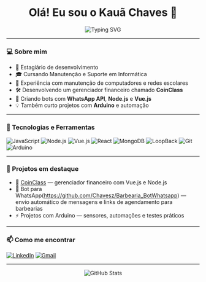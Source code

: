 <h1 align="center">Olá! Eu sou o Kauã Chaves 👋</h1>

<p align="center">
  <img src="https://readme-typing-svg.herokuapp.com?font=Fira+Code&duration=2000&pause=1000&color=00C9A7&center=true&vCenter=true&lines=Desenvolvedor+Fullstack;Apaixonado+por+tecnologia;Node.js+%7C+Vue.js+%7C+React+%7C+MongoDB" alt="Typing SVG" />
</p>

---

### 💻 Sobre mim

- 🔧 Estagiário de desenvolvimento
- 🎓 Cursando Manutenção e Suporte em Informática
- 🔁 Experiência com manutenção de computadores e redes escolares
- 🛠️ Desenvolvendo um gerenciador financeiro chamado **CoinClass**
- 🤖 Criando bots com **WhatsApp API**, **Node.js** e **Vue.js**
- 💡 Também curto projetos com **Arduino** e automação

---

### 🚀 Tecnologias e Ferramentas

![JavaScript](https://img.shields.io/badge/-JavaScript-F7DF1E?style=for-the-badge&logo=javascript&logoColor=000)
![Node.js](https://img.shields.io/badge/-Node.js-339933?style=for-the-badge&logo=node.js&logoColor=fff)
![Vue.js](https://img.shields.io/badge/-Vue.js-4FC08D?style=for-the-badge&logo=vue.js&logoColor=fff)
![React](https://img.shields.io/badge/-React-61DAFB?style=for-the-badge&logo=react&logoColor=000)
![MongoDB](https://img.shields.io/badge/-MongoDB-47A248?style=for-the-badge&logo=mongodb&logoColor=fff)
![LoopBack](https://img.shields.io/badge/-LoopBack-3DDC84?style=for-the-badge&logo=node.js&logoColor=fff)
![Git](https://img.shields.io/badge/-Git-F05032?style=for-the-badge&logo=git&logoColor=fff)
![Arduino](https://img.shields.io/badge/-Arduino-00979D?style=for-the-badge&logo=arduino&logoColor=fff)

---

### 📌 Projetos em destaque

- 🔗 [CoinClass](https://github.com/Chavesz/coinclass) — gerenciador financeiro com Vue.js e Node.js
- 🤖 Bot para WhatsApp(https://github.com/Chavesz/Barbearia_BotWhatsapp) — envio automático de mensagens e links de agendamento para barbearias
- ⚡ Projetos com Arduino — sensores, automações e testes práticos

---

### 📫 Como me encontrar

[![LinkedIn](https://img.shields.io/badge/-LinkedIn-0077B5?style=flat-square&logo=linkedin&logoColor=white)](https://www.linkedin.com/in/kau%C3%A3-chaves-42879b263/)
[![Gmail](https://img.shields.io/badge/-kauachaves50@gmail.com-D14836?style=flat-square&logo=gmail&logoColor=white)](mailto:kauachaves50@gmail.com)

---

<p align="center">
  <img src="https://github-readme-stats.vercel.app/api?username=Chavesz&show_icons=true&theme=radical" alt="GitHub Stats" />
</p>
